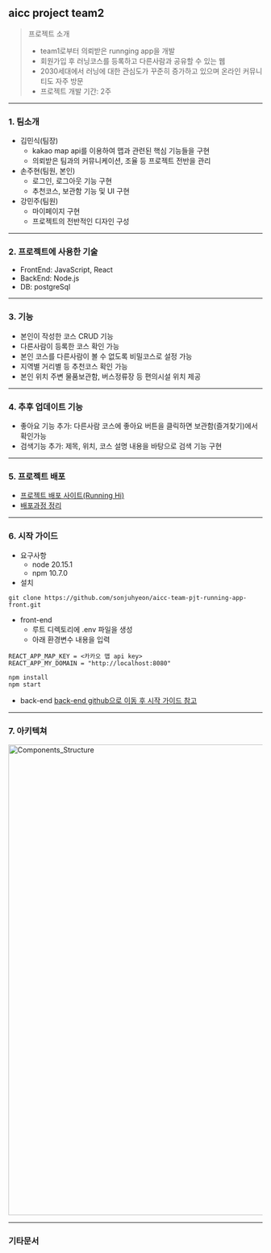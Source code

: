 ## aicc project team2
> 프로젝트 소개
> - team1로부터 의뢰받은 runnging app을 개발
> - 회원가입 후 러닝코스를 등록하고 다른사람과 공유할 수 있는 웹
> - 2030세대에서 러닝에 대한 관심도가 꾸준히 증가하고 있으며 온라인 커뮤니티도 자주 방문
> - 프로젝트 개발 기간: 2주

---

### 1. 팀소개
- 김민식(팀장)
  - kakao map api를 이용하여 맵과 관련된 핵심 기능들을 구현
  - 의뢰받은 팀과의 커뮤니케이션, 조율 등 프로젝트 전반을 관리
- 손주현(팀원, 본인)
  - 로그인, 로그아웃 기능 구현
  - 추천코스, 보관함 기능 및 UI 구현
- 강민주(팀원)
  - 마이페이지 구현
  - 프로젝트의 전반적인 디자인 구성

---

### 2. 프로젝트에 사용한 기술
- FrontEnd: JavaScript, React
- BackEnd: Node.js
- DB: postgreSql

---

### 3. 기능
- 본인이 작성한 코스 CRUD 기능
- 다른사람이 등록한 코스 확인 가능
- 본인 코스를 다른사람이 볼 수 없도록 비밀코스로 설정 가능
- 지역별 거리별 등 추천코스 확인 가능
- 본인 위치 주변 물품보관함, 버스정류장 등 편의시설 위치 제공

---

### 4. 추후 업데이트 기능
- 좋아요 기능 추가: 다른사람 코스에 좋아요 버튼을 클릭하면 보관함(즐겨찾기)에서 확인가능
- 검색기능 추가: 제목, 위치, 코스 설명 내용을 바탕으로 검색 기능 구현

---

### 5. 프로젝트 배포
- [프로젝트 배포 사이트(Running Hi)](https://aiccrunningapp.microdeveloper.co.kr)
- [배포과정 정리](https://velog.io/@homeless_snail/deploy-process1)

---

### 6. 시작 가이드
- 요구사항
  - node 20.15.1
  - npm 10.7.0
- 설치
```shell
git clone https://github.com/sonjuhyeon/aicc-team-pjt-running-app-front.git
```
- front-end
  - 루트 디렉토리에 .env 파일을 생성
  - 아래 환경변수 내용을 입력
```
REACT_APP_MAP_KEY = <카카오 맵 api key>
REACT_APP_MY_DOMAIN = "http://localhost:8080"
```
```shell
npm install
npm start
```
- back-end
  [back-end github으로 이동 후 시작 가이드 참고](https://github.com/sonjuhyeon/aicc-team-pjt-running-app-back)

---

### 7. 아키텍쳐
<img width="934" alt="Components_Structure" src="https://github.com/user-attachments/assets/41dcf8cd-f0f8-4e2a-a3ed-67a6fbaf3675">

---

### 기타문서
